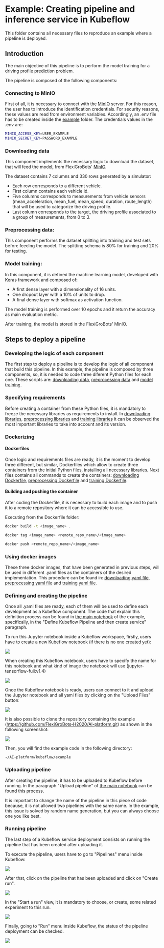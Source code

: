 # Example: Creating pipeline and inference service in Kubeflow

This folder contains all necessary files to reproduce an example where a pipeline is deployed.

## Introduction
The main objective of this pipeline is to perform the model training for a driving profile prediction problem. 

The pipeline is composed of the following components:

### Connecting to MinIO
First of all, it is necessary to connect with the [MinIO](https://minio.platform.flexigrobots-h2020.eu/) server. For this reason, the user has to introduce the identification credentials. For security reasons, these values are read from environment variables. Accordingly, an .env file has to be created inside the [example](https://github.com/FlexiGroBots-H2020/AI-platform/tree/master/kubeflow/example) folder. The credentials values in the .env are: 

```bash
MINIO_ACCESS_KEY=USER_EXAMPLE
MINIO_SECRET_KEY=PASSWORD_EXAMPLE
```

### Downloading data
This component implements the necessary logic to download the dataset, that will feed the model, from FlexiGroBots' [MinIO](https://minio.platform.flexigrobots-h2020.eu/).

The dataset contains 7 columns and 330 rows generated by a simulator:
* Each row corresponds to a different vehicle.
* First column contains each vehicle id.
* Five columns corresponds to measurements from vehicle sensors (mean_acceleration, mean_fuel, mean_speed, duration, route_length) that will be used to categorize the driving profile.
* Last column corresponds to the target, the driving profile associated to a group of measurements, from 0 to 3.

### Preprocessing data:
This component performs the dataset splitting into training and test sets before feeding the model. The splitting schema is 80% for training and 20% for testing.

### Model training:
In this component, it is defined the machine learning model, developed with Keras framework and composed of:
* A first dense layer with a dimensionality of 16 units.
* One dropout layer with a 10% of units to drop.
* A final dense layer with softmax as activation function. 

The model training is performed over 10 epochs and it return the accuracy as main evaluation metric.

After training, the model is stored in the FlexiGroBots' MinIO.

## Steps to deploy a pipeline

### Developing the logic of each component 
The first step to deploy a pipeline is to develop the logic of all component that build this pipeline. In this example, the pipeline is composed by three components, so, it is needed to code three diferent Python files for each one. These scripts are: [downloading data](https://github.com/FlexiGroBots-H2020/AI-platform/tree/master/kubeflow/example/Download_data/download_data.py), [preprocessing data](https://github.com/FlexiGroBots-H2020/AI-platform/tree/master/kubeflow/example/Preprocess_data/preprocess_data.py) and [model training](https://github.com/FlexiGroBots-H2020/AI-platform/tree/master/kubeflow/example/Train_model/train_model.py).

### Specifying requirements
Before creating a container from these Python files, it is mandatory to freeze the necessary libraries as requirements to install. In [downloading libraries](https://github.com/FlexiGroBots-H2020/AI-platform/tree/master/kubeflow/example/Download_data/requirements.txt), [preprocessing libraries](https://github.com/FlexiGroBots-H2020/AI-platform/tree/master/kubeflow/example/Preprocess_data/requirements.txt) and [training libraries](https://github.com/FlexiGroBots-H2020/AI-platform/tree/master/kubeflow/example/Train_model/requirements.txt) it can be observed the most important libraries to take into account and its version.

### Dockerizing

#### Dockerfiles
Once logic and requirements files are ready, it is the moment to develop three different, but similar, Dockerfiles which allow to create three containers from the initial Python files, installing all necessary libraries. Next files contains all commands to create the containers: [downloading Dockerfile](/kubeflow/example/Download_data/Dockerfile), [preprocessing Dockerfile](https://github.com/FlexiGroBots-H2020/AI-platform/tree/master/kubeflow/example/Preprocess_data/Dockerfile) and [training Dockerfile](https://github.com/FlexiGroBots-H2020/AI-platform/tree/master/kubeflow/examplehttps://github.com/FlexiGroBots-H2020/AI-platform/tree/master/kubeflow/example/Train_model/Dockerfile).

#### Building and pushing the container
After coding the Dockerfile, it is necessary to build each image and to push it to a remote repository where it can be accessible to use.

Executing from the Dockerfile folder:

```bash
docker build -t <image_name> .
```

```bash
docker tag <image_name> <remote_repo_name>/<image_name>
```

```bash
docker push <remote_repo_name>/<image_name>
```

### Using docker images
These three docker images, that have been generated in previous steps, will be used in different .yaml files as the containers of the desired implementation. This procedure can be found in: [downloading yaml file](https://github.com/FlexiGroBots-H2020/AI-platform/tree/master/kubeflow/example/Download_data/download_data.yaml), [preprocessing yaml file](https://github.com/FlexiGroBots-H2020/AI-platform/tree/master/kubeflow/example/preprocess_data/preprocess_data.yaml) and [training yaml file](https://github.com/FlexiGroBots-H2020/AI-platform/tree/master/kubeflow/example/train_model/train_model.yaml).

### Defining and creating the pipeline
Once all .yaml files are ready, each of them will be used to define each development as a Kubeflow component. The code that explain this definition process can be found in [the main notebook](https://github.com/FlexiGroBots-H2020/AI-platform/tree/master/kubeflow/example/demo-notebook.ipynb) of the example, specifically, in the "Define Kubeflow Pipeline and then create service" paragraph.

To run this Jupyter notebook inside a Kubeflow workspace, firstly, users have to create a new Kubeflow notebook (if there is no one created yet):

![](/kubeflow/example/pics/New_notebook.PNG)


When creating this Kubeflow notebook, users have to specify the name for this notebook and what kind of image the notebook will use (jupyter-tensorflow-full:v1.4)

![](/kubeflow/example/pics/Notebook_details.PNG)


Once the Kubeflow notebook is ready, users can connect to it and upload the Jupyter notebook and all yaml files by clicking on the "Upload Files" button:

![](/kubeflow/example/pics/Upload.PNG)

It is also possible to clone the repository containing the example (https://github.com/FlexiGroBots-H2020/AI-platform.git) as shown in the following screenshot:

![](/kubeflow/example/pics/Clone.PNG)

Then, you will find the example code in the following directory:

```
~/AI-platform/kubeflow/example
```

### Uploading pipeline
After creating the pipeline, it has to be uploaded to Kubeflow before running. In the paragraph "Upload pipeline" of [the main notebook](/kubeflow/example/demo-notebook.ipynb) can be found this process.

It is important to change the name of the pipeline in this piece of code because, it is not allowed two pipelines with the same name.
In the example, this issue is solved by random name generation,
but you can always choose one you like best.

### Running pipeline
The last step of a Kubeflow service deployment consists on running the pipeline that has been created after uploading it.

To execute the pipeline, users have to go to "Pipelines" menu inside Kubeflow:
 
 ![](/kubeflow/example/pics/Pipelines.PNG)
 
 After that, click on the pipeline that has been uploaded and click on "Create run".
 
![](/kubeflow/example/pics/Create_run.PNG)
 
 In the "Start a run" view, it is mandatory to choose, or create, some related experiment to this run.

 ![](/kubeflow/example/pics/Experiment.PNG)

Finally, going to "Run" menu inside Kubeflow, the status of the pipeline deployment can be checked.

 ![](/kubeflow/example/pics/Run.PNG)

